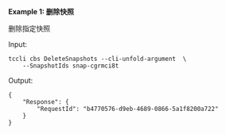 **Example 1: 删除快照**

删除指定快照

Input: 

```
tccli cbs DeleteSnapshots --cli-unfold-argument  \
    --SnapshotIds snap-cgrmci8t
```

Output: 
```
{
    "Response": {
        "RequestId": "b4770576-d9eb-4689-0866-5a1f8200a722"
    }
}
```

